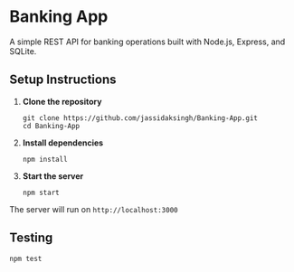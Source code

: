 # Banking App

A simple REST API for banking operations built with Node.js, Express, and SQLite.

## Setup Instructions

1. **Clone the repository**
   ```
   git clone https://github.com/jassidaksingh/Banking-App.git
   cd Banking-App
   ```

2. **Install dependencies**
   ```
   npm install
   ```

3. **Start the server**
   ```
   npm start
   ```

The server will run on `http://localhost:3000`

## Testing

```
npm test
```

